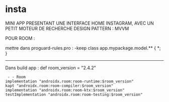 # insta
MINI APP PRESENTANT UNE INTERFACE HOME INSTAGRAM, AVEC UN PETIT MOTEUR DE RECHERCHE
DESIGN PATTERN : MVVM


POUR ROOM : 

mettre dans proguard-rules.pro : 
-keep class  app.mypackage.model.** { *; }

---------------------------

Dans build app :
def room_version = "2.4.2"

     - - Room
    implementation "androidx.room:room-runtime:$room_version"
    kapt "androidx.room:room-compiler:$room_version"
    implementation "androidx.room:room-ktx:$room_version"
    testImplementation "androidx.room:room-testing:$room_version"

